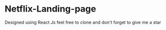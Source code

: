 # Netflix-Landing-page

Designed using React Js 
feel free to clone 
and don't forget to give me a star
